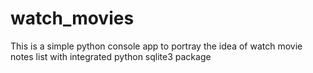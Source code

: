 # watch_movies
This is a simple python console app to portray the idea of watch movie notes list with integrated python sqlite3 package
